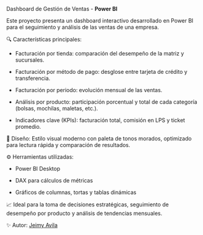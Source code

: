 Dashboard de Gestión de Ventas - **Power BI**

Este proyecto presenta un dashboard interactivo desarrollado en Power BI para el seguimiento y análisis de las ventas de una empresa.

🔍 Características principales:

- Facturación por tienda: comparación del desempeño de la matriz y sucursales.

- Facturación por método de pago: desglose entre tarjeta de crédito y transferencia.

- Facturación por periodo: evolución mensual de las ventas.

- Análisis por producto: participación porcentual y total de cada categoría (bolsas, mochilas, maletas, etc.).

- Indicadores clave (KPIs): facturación total, comisión en LPS y ticket promedio.

🎨 Diseño:
Estilo visual moderno con paleta de tonos morados, optimizado para lectura rápida y comparación de resultados.

⚙️ Herramientas utilizadas:

- Power BI Desktop

- DAX para cálculos de métricas

- Gráficos de columnas, tortas y tablas dinámicas

📈 Ideal para la toma de decisiones estratégicas, seguimiento de desempeño por producto y análisis de tendencias mensuales.

✨ Autor: [Jeimy Avila](https://github.com/jeimyaviladev-source)


